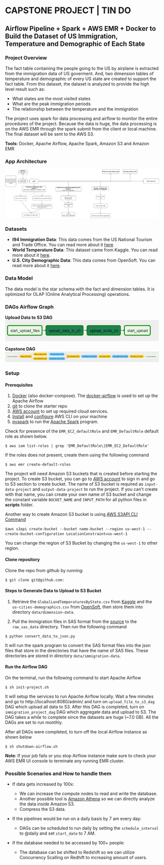 # CAPSTONE PROJECT | TIN DO

## Airflow Pipeline + Spark + AWS EMR + Docker to Build the Dataset of US Immigration, Temperature and Demographic of Each State

### Project Overview

The fact table containing the people going to the US by airplane is extracted from the immigration data of US goverment. And, two dimension tables of temperature and demographic of every US state are created to support the fact table. From this dataset, the dataset is analyzed to provide the high level result such as:

* What states are the most visited states
* What are the peak immigration periods
* The relationship between the temperature and the immigration

The project uses spark for data processing and airflow to monitor the entire procedures of the project. Because the data is huge, the data processing is on the AWS EMR through the spark submit from the client or local machine. The final dataset will be sent to the AWS S3.

**Tools:** Docker, Apache Airflow, Apache Spark, Amazon S3 and Amazon EMR

### App Architecture

![App Architecture Diagram](diagrams/capstone_uml.png)

### Datasets

- **I94 Immigration Data**: This data comes from the US National Tourism and Trade Office. You can read more about it [here](https://travel.trade.gov/research/reports/i94/historical/2016.html)
- **World Temperature Data**: This dataset came from Kaggle. You can read more about it [here](https://www.kaggle.com/berkeleyearth/climate-change-earth-surface-temperature-data).
- **U.S. City Demographic Data**: This data comes from OpenSoft. You can read more about it [here](https://public.opendatasoft.com/explore/dataset/us-cities-demographics/export/).

### Data Model

The data model is the star schema with the fact and dimension tables. It is optimized for OLAP (Online Analytical Processing) operations.

### DAGs Airflow Graph

**Upload Data to S3 DAG**
![data_s3_dag](diagrams/file_upload_dag.png)

**Capstone DAG**
![capstone_dag](diagrams/capstone_dag.png)

### Setup

#### Prerequisites

1. [Docker](https://docs.docker.com/get-docker/) (also docker-compose). The [docker-airflow](https://github.com/puckel/docker-airflow) is used to set up the Apache Airflow
2. [git](https://git-scm.com/book/en/v2/Getting-Started-Installing-Git) to clone the starter repo
3. [AWS account](https://aws.amazon.com/) to set up required cloud services.
4. [Install](https://docs.aws.amazon.com/cli/latest/userguide/install-cliv2.html) and [configure](https://docs.aws.amazon.com/cli/latest/userguide/cli-configure-quickstart.html#cli-configure-quickstart-config) AWS CLI on your machine
5. [pyspark](https://pypi.org/project/pyspark/)  to run the [Apache Spark](https://spark.apache.org/) program.

Check for presence of the `EMR_EC2_defaultRole` and `EMR_DefaultRole` default role as shown below.
```
$ aws iam list-roles | grep 'EMR_DefaultRole\|EMR_EC2_DefaultRole'
```

If the roles does not present, create them using the following command
```
$ aws emr create-default-roles
```   
The project will need Amazon S3 buckets that is created before starting the project. To create S3 bucket, you can go to [AWS account](https://aws.amazon.com/) to sign in and go to S3 section to create bucket. The name of S3 bucket is required as `input-data-project` and `output-data-project` to run the project. If you can't create with that name, you can create your own name of S3 bucket and change the constant variable `BUCKET_NAME` and `INPUT_PATH` for all python files in **scripts** folder.

Another way to create Amazon S3 bucket is using [AWS S3API CLI Command](https://docs.aws.amazon.com/cli/latest/reference/s3api/create-bucket.html)
```
$aws s3api create-bucket --bucket name-bucket --region us-west-1 --create-bucket-configuration LocationConstraint=us-west-1
```    
You can change the region of S3 Bucket by changing the `us-west-1` to other region.

#### Clone repository

Clone the repo from github by running:
```
$ git clone git@github.com:
```

#### Steps to Generate Data to Upload to S3 Bucket

1. Retrieve the `GlobalLandTemperaturesByState.csv` from [Kaggle](https://www.kaggle.com/berkeleyearth/climate-change-earth-surface-temperature-data) and the `us-cities-demographics.csv` from [OpenSoft](https://public.opendatasoft.com/explore/dataset/us-cities-demographics/export/), then store them into directory `data/dimension-data`.

2. Pull the Immigration files in SAS format from the [source](https://travel.trade.gov/research/reports/i94/historical/2016.html) to the `raw_sas_data` directory. Then run the following command

```
$ python convert_data_to_json.py
```

It will run the spark program to convert the SAS format files into the json files that store in the directories that have the name of SAS files. These directories are stored in directory `data/immigration-data`.

#### Run the Airflow DAG

On the terminal, run the following command to start Apache Airflow

```
$ sh init-project.sh
```

It will setup the services to run Apache Airflow locally. Wait a few minutes and go to http://localhost:8080/admin/ and turn on `upload_file_to_s3_dag` DAG which upload all data to S3. After this DAG is completed, turn on `immigration_project_dag` DAG which aggregate data and upload to S3. The DAG takes a while to complete since the datasets are huge (~7.0 GB). All the DAGs are set to run monthly.

After all DAGs were completed, to turn off the local Airflow instance as shown below

```
$ sh shutdown-airflow.sh
```

**Note**: If your job fails or you stop Airflow instance make sure to check your AWS EMR UI console to terminate any running EMR cluster.

### Possible Scenarios and How to handle them

- If data gets increased by 100x:
    - We can increase the compute nodes to read and write the database.
    - Another possible tool is [Amazon Athena](https://aws.amazon.com/blogs/aws/amazon-athena-interactive-sql-queries-for-data-in-amazon-s3/) so we can directly analyze the data inside Amazon S3.
    - Compress the S3 data.
    
- If the pipelines would be run on a daily basis by 7 am every day:
    - DAGs can be scheduled to run daily by setting the `schedule_interval` to @daily and set `start_date` to 7 AM.

- If the database needed to be accessed by 100+ people:
    - The database can be shifted to Redshift so we can utilize Concurrency Scalling on Redhift to increasing amount of users.